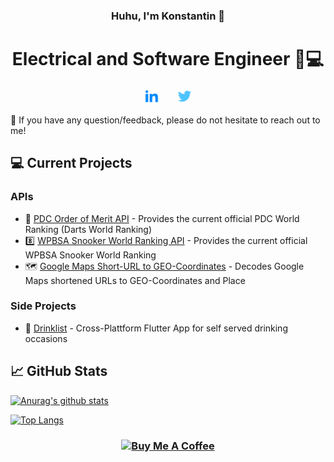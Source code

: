<h3 align="center">
Huhu, I'm Konstantin 👋
</h3>

<h1 align="center">
Electrical and Software Engineer 🔌💻
</h1> 

<p align="center">
<a href="https://www.linkedin.com/in/konstantin-eyhorn-66771917b/"><img src="https://github.com/koni-ey/koni-ey/raw/main/images/linkedin-fill.png" alt="Konstantin Eyhorn | LinkedIn" width="25px"/></a>
  &nbsp;
  &nbsp;
  &nbsp;
<a href="https://twitter.com/koni_ey"><img src="https://github.com/koni-ey/koni-ey/raw/main/images/twitter-fill.png" alt="Koni Ey| twitter" width="25px"/></a>
</br>
</p> 

💬 If you have any question/feedback, please do not hesitate to reach out to me!

## 💻 Current Projects

### APIs
 - 🎯 [PDC Order of Merit API](https://rapidapi.com/koni-ey/api/pdc-order-of-merit) - Provides the current official PDC World Ranking (Darts World Ranking)
 - 8️⃣ [WPBSA Snooker World Ranking API](https://rapidapi.com/koni-ey/api/wpbsa-snooker-world-ranking) - Provides the current official WPBSA Snooker World Ranking 
 - 🗺️ [Google Maps Short-URL to GEO-Coordinates](https://rapidapi.com/koni-ey/api/google-maps-short-url-to-geo-coordinates/) - Decodes Google Maps shortened URLs to GEO-Coordinates and Place

### Side Projects
 - 🍻 [Drinklist](https://github.com/koni-ey/drinklist) - Cross-Plattform Flutter App for self served drinking occasions

## 📈 GitHub Stats 

[![Anurag's github stats](https://github-readme-stats.vercel.app/api?username=koni-ey)](https://github.com/koni-ey)

[![Top Langs](https://github-readme-stats.vercel.app/api/top-langs/?username=koni-ey&layout=compact)](https://github.com/koni-ey)

<h3 align="center">
<a href="https://www.buymeacoffee.com/koniey" target="_blank"><img src="https://cdn.buymeacoffee.com/buttons/default-orange.png" alt="Buy Me A Coffee" height="41" width="174"></a>
</h3>
